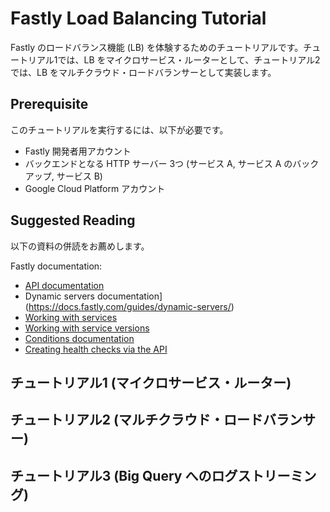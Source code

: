 # Fastly Load Balancing Tutorial

Fastly のロードバランス機能 (LB) を体験するためのチュートリアルです。チュートリアル1では、LB をマイクロサービス・ルーターとして、チュートリアル2では、LB をマルチクラウド・ロードバランサーとして実装します。

## Prerequisite

このチュートリアルを実行するには、以下が必要です。

* Fastly 開発者用アカウント
* バックエンドとなる HTTP サーバー 3つ (サービス A, サービス A のバックアップ, サービス B)
* Google Cloud Platform アカウント

## Suggested Reading

以下の資料の併読をお薦めします。

Fastly documentation:

* [API documentation](https://docs.fastly.com/api/)
* Dynamic servers documentation](https://docs.fastly.com/guides/dynamic-servers/)
* [Working with services](https://docs.fastly.com/api/config#service)
* [Working with service versions](https://docs.fastly.com/api/config#version)
* [Conditions documentation](https://docs.fastly.com/guides/conditions/)
* [Creating health checks via the API](https://docs.fastly.com/api/config#healthcheck)

## チュートリアル1 (マイクロサービス・ルーター)



## チュートリアル2 (マルチクラウド・ロードバランサー)



## チュートリアル3 (Big Query へのログストリーミング)

